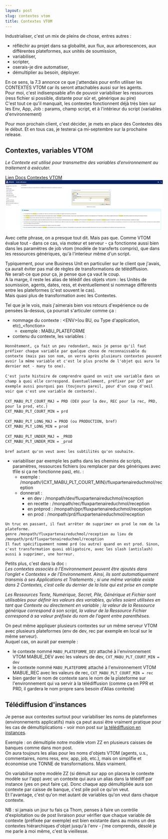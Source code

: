 ```yaml
---
layout: post
slug: contextes vtom
title: Contextes VTOM
---
```

Industrialiser, c'est un mix de pleins de chose, entres autres : 
 * réfléchir au projet dans sa globalité, aux flux, aux arborescences, aux différentes plateformes, aux unités de soumission,
 * variabiliser,
 * scripter,
 * oserais-je dire automatiser,
 * démultiplier au besoin, déployer.

En ce sens, la 7.3 annonce ce que j'attendais pour enfin utiliser les CONTEXTES VTOM car ils seront attachables aussi sur les agents.  
Pour moi, c'est indisenpsable afin de pouvoir variabiliser les ressources (ress fichier si possible, distante pour sûr et, générique au pire)  
C'est tout ce qu'il manquait, les contextes fonctionnent déjà très bien sur les Env, App, Job : params, champ script, et à l'intérieur du script (variables d'environnement)  

Pour mon prochain client, c'est décider, je mets en place des Contextes dès le début.
Et en tous cas, je testerai ça mi-septembre sur la prochaine release.  

## Contextes, variables VTOM
*Le Contexte est utilisé pour transmettre des variables d’environnement au traitement à exécuter.*  

[Lien Docs Contextes VTOM](https://docs.absyss.com/vtom/731a/fr/Visual_TOM_Guide_Utilisateur/?h=contextes#le-contexte)  
![Docs contextes VTOM](/assets/img/contextes_variables_vtom.png)

Avec cette phrase, on a presque tout dit. 
Mais pas que. Comme VTOM évalue tout - dans ce cas, via moteur et serveur - ça fonctionne aussi bien dans les paramètres de job vtom (modèle de transferts compris), que dans les ressources génériques, qu'à l'interieur même d'un script.  

Typiquement, pour une Business Unit en particulier sur le client que j'avais, ça aurait éviter pas mal de règles de transformations de télédiffusion.  
Ne serait-ce que pour ça, je pense que ça vaut le coup.  
A la marge, il reste les alias de télédif des objets vtom : les Unités de soumission, agents, dates, ress, et éventuellement si nommage différents entre les plateformes (c'est souvent le cas).  
Mais quasi plus de transformation avec les Contextes.  

Tel que je le vois, mais j'aimerais bien vos retours d'expérience ou de pensées là-dessus, ça pourrait s'articuler comme ça :  
 * nommage du contexte : &lt;ENV&gt;(ou BU, ou Type d'application, etc)_&lt;fonction&gt;
    * exemple : MABU_PLATEFORME
 * contenu du contexte, les variables :

```
Honnêtement, ça fait un peu redondant, mais je pense qu'il faut préfixer chaque variable par quelque chose de reconnaissable du contexte (mais pas son nom, on verra après plusieurs contextes peuvent avoir la même variable et c'est le plus proche de l'objet qui aura le dernier mot - many to one).  

C'est juste histoire de comprendre quand on voit une variable dans un champ à quoi elle correspond. Eventuellement, préfixer par CXT par exemple aussi pourquoi pas (toujours pareil, pour d'un coup d'oeil voir que c'est une variable de contexte).  

CXT_MABU_PLT_COURT_MAJ = PRD (DEV pour la dev, REC pour la rec, PRD, pour la prod, etc.)
CXT_MABU_PLT_COURT_MIN = prd

CXT_MABU_PLT_LONG_MAJ = PROD (ou PRODUCTION, bref)
CXT_MABU_PLT_LONG_MIN = prod

CXT_MABU_PLT_UNDER_MAJ = _PROD
CXT_MABU_PLT_UNDER_MIN = _prod

bref autant qu'on veut avec les subtilités qu'on souhaite.  
```

 * variabiliser par exemple les paths dans les chemins de scripts, paramètres, ressources fichiers (ou remplacer par des génériques avec tfile si ça ne fonctionne pas), etc. :
   * exemple : /monpath/{CXT_MABU_PLT_COURT_MIN}/fluxpartenaireduchmol/reception
   * donnerait :
     * en dev     : /monpath/dev/fluxpartenaireduchmol/reception
     * en recette : /monpath/rec/fluxpartenaireduchmol/reception
     * en préprod : /monpath/ppr/fluxpartenaireduchmol/reception
     * en prod    : /monpath/prd/fluxpartenaireduchmol/reception

```
Un truc en passant, il faut arrêter de supprimer en prod le nom de la plateforme.
genre /monpath/fluxpartenaireduchmol/reception au lieu de /monpath/prd/fluxpartenaireduchmol/reception  
Il faut spécifiquement nommé prd (ou autre) quand on est prod. Sinon, c'est transformation quasi obligatoire, avec les slash (antislash) aussi à supprimer, une horreur.  
```

Petits plus, c'est dans la doc :  
*Les contextes associés à l’Environnement peuvent être ajoutés dans l’onglet « Contextes » de l’Environnement. Ainsi, ils sont automatiquement transmis à ses Applications et Traitements ; si une même variable existe dans 2 Contextes, c’est celle du dernier de la liste qui est prise en compte*  

*Les Ressources Texte, Numérique, Secret, Pile, Générique et Fichier sont utilisables pour définir les valeurs des variables, qu’elles soient utilisées en tant que Contexte ou directement en variable ; la valeur de la Ressource générique correspond à son script, la valeur de la Ressource Fichier correspond à sa valeur préfixée du nom de l'agent entre parenthèses.*

On peut même appliquer plusieurs contextes sur un même serveur VTOM avec plusieurs plateformes (env de dev, rec par exemple en local sur le même serveur).  
Auquel cas, on aurait par exemple : 
 * le contexte nommé `MABU_PLATEFORME_DEV` attaché à l'environnement VTOM MABUE_DEV avec les valeurs de dev,
 `CXT_MABU_PLT_COURT_MIN = dev`
 * le contexte nommé `MABU_PLATEFORME`     attaché à l'environnement VTOM MABUE_REC avec les valeurs de rec,
 `CXT_MABU_PLT_COURT_MIN = rec`
 * bien garder le nom de contexte sans le nom de la plateforme sur l'environnement qui va servir à la télédiffusion (comme ça en PPR et PRD, il gardera le nom propre sans besoin d'Alias contexte)

## Télédiffusion d'instances
Je pense aux contextes surtout pour variabiliser les noms de plateformes (environnements applicatifs) mais ça peut aussi être vraiment pratique pour les cas de démultiplications - voir mon post sur [la télédiffusion en instances](/telediffusion-instance-vtom-modele-demultiplication-couloir.html).  

Exemple : on démultiplie notre modèle vtom ZZ en plusieurs caisses de banques comme dans mon post.  
On aura toujours les alias pour les noms d'objets VTOM (agents, u.s., commentaires, noms ress, env, app, job, etc.), mais on simplifie et économise une TONNE de transformations. Mais vraiment.  

On variabilise notre modèle ZZ (si démult sur app on placera le contexte modèle sur l'app) avec un contexte qui aura un alias dans la télédiff par instance (yes on peut faire ça).
Donc chaque app démultipliée aura son contexte par caisse de banque, c'est pile poil ce qu'on veut.  
Et l'avantage, c'est qu'on met autant de variables qu'on veut dans chaque contexte.  

NB : si jamais un jour tu fais ça Thom, penses à faire un contrôle d'exploitation ou de post livraison pour vérifier que chaque variable de contexte (préfixée par exemple) est bien existante dans au moins un des contextes hiérarchiques d'objet jusqu'à l'env - j'me comprends, désolé je me parle à moi même, c'est la vieillesse.  
